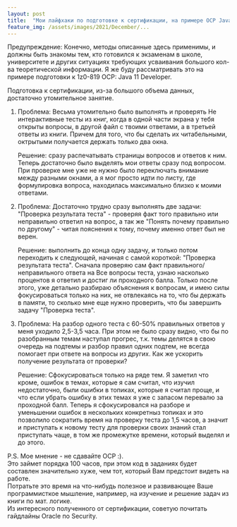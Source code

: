 ```yaml
---
layout: post
title:  "Мои лайфхаки по подготовке к сертификации, на примере OCP Java 11"
feature_img: /assets/images/2021/December/...
---
```


Предупреждение: Конечно, методы описанные здесь применимы, и должны быть знакомы тем, кто готовился к экзаменам в школе, университете и других ситуациях требующих усваивания большого кол-ва теоретической информации. Я же буду рассматривать это на примере подготовки к 1z0-819 OCP: Java 11 Developer.

Подготовка к сертификации, из-за большого объема данных, достаточно утомительное занятие. 


1. Проблема: Весьма утомительно было выполнять и проверять Не интерактивные тесты из книг, когда в одной части экрана у тебя открыты вопросы, в другой файл с твоими ответами, а в третьей ответы из книги. Причем для того, что бы сделать их читабельными, октрытыми получается держать только два окна. 

    Решение: сразу распечатывать страницы вопросов и ответов к ним. 
    Теперь достаточно было выделять мои ответы сразу под вопросом. При проверке мне уже не нужно было переключать внимание между разными окнами, а я мог просто идти по листу, где формулировка вопроса, находилась максимально близко к моими ответами. 


2. Проблема: Достаточно трудно сразу выполнять две задачи: "Проверка результата теста" - проверяя факт того правильно или неправильно ответил на вопрос, а так же "Понять почему правильно по другому" - читая пояснения к тому,  почему именно ответ был не верен. 

    Решение: выполнить до конца одну задачу, и только потом переходить к следующей, начиная с самой короткой: "Проверка результата теста".
    Сначала проверяю сам факт правильного/неправильного ответа на Все вопросы теста, узнаю насколько процентов я ответил и достиг ли проходного балла. Только после этого, уже детально разбираю объяснения к вопросам, и имею силы фокусироваться только на них, не отвлекаясь на то, что бы держать в памяти, то сколько мне еще нужно проверить, что бы завершить задачу "Проверка теста".


3. Проблема: На разбор одного теста с 60-50% правильных ответов у меня уходило 2,5-3,5 часа. При этом не было сразу видно, что бы по разобранным темам наступал прогрес, т.к. темы делятся в свою очередь на подтемы и разбор правил одних подтем, не всегда помогает при ответе на вопросы из других. Как же ускорить получение результата от проверки?  

    Решение: Сфокусироваться только на ряде тем. 
    Я заметил что кроме, ошибок в темах, которые я сам считал, что изучил недостаточно, были ошибки в топиках, которые я считал проще, и что если убрать ошибку в этих темах я уже с запасом перевалю за проходной балл. 
    Теперь я сфокусировался на разборе и уменьшении ошибок в нескольких конкретныз топиках и это позволило сократить время на проверку теста до 1,5 часов, а значит и приступать к новому тесту для проверки своих знаний стал приступать чаще, в том же промежутке времени, который выделял и до этого.

P.S.
Мое мнение - не сдавайте OCP :).  
Это займет порядка 100 часов, при этом код в заданиях будет составлен значительно хуже, чем тот, который Вам предстоит видеть на работе.  
Потратьте это время на что-нибудь полезное и развивающее Ваше программисткое мышление, например, на изучение и решение задач из книги по мат. логике.  
Из интересного полученного от сертификации, советую почитать гайдлайны Oracle по Security. 